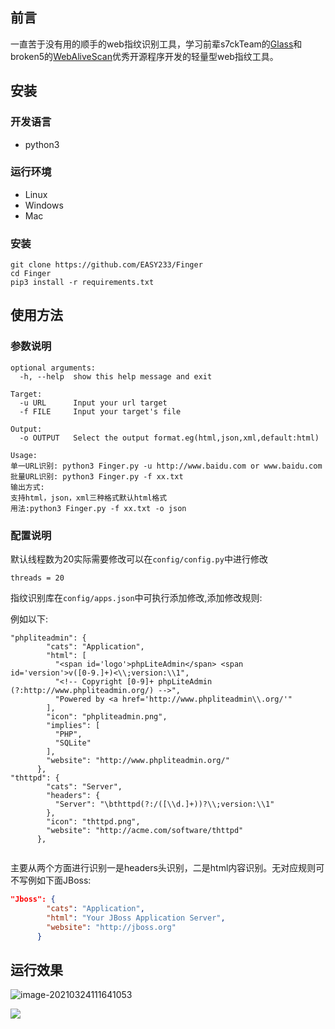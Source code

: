 ## 前言

一直苦于没有用的顺手的web指纹识别工具，学习前辈s7ckTeam的[Glass](https://github.com/s7ckTeam/Glass)和broken5的[WebAliveScan](https://github.com/broken5/WebAliveScan)优秀开源程序开发的轻量型web指纹工具。

## 安装

### 开发语言

- python3

### 运行环境

- Linux
- Windows
- Mac

### 安装

```
git clone https://github.com/EASY233/Finger
cd Finger
pip3 install -r requirements.txt
```

## 使用方法

### 参数说明

```
optional arguments:
  -h, --help  show this help message and exit

Target:
  -u URL      Input your url target
  -f FILE     Input your target's file

Output:
  -o OUTPUT   Select the output format.eg(html,json,xml,default:html)
  
Usage:
单一URL识别: python3 Finger.py -u http://www.baidu.com or www.baidu.com 
批量URL识别: python3 Finger.py -f xx.txt
输出方式:
支持html，json，xml三种格式默认html格式
用法:python3 Finger.py -f xx.txt -o json
```

### 配置说明

默认线程数为20实际需要修改可以在``config/config.py``中进行修改

```
threads = 20
```

指纹识别库在``config/apps.json``中可执行添加修改,添加修改规则:

例如以下:

```
"phpliteadmin": {
        "cats": "Application",
        "html": [
          "<span id='logo'>phpLiteAdmin</span> <span id='version'>v([0-9.]+)<\\;version:\\1",
          "<!-- Copyright [0-9]+ phpLiteAdmin (?:http://www.phpliteadmin.org/) -->",
          "Powered by <a href='http://www.phpliteadmin\\.org/'"
        ],
        "icon": "phpliteadmin.png",
        "implies": [
          "PHP",
          "SQLite"
        ],
        "website": "http://www.phpliteadmin.org/"
      },
"thttpd": {
        "cats": "Server",
        "headers": {
          "Server": "\bthttpd(?:/([\\d.]+))?\\;version:\\1"
        },
        "icon": "thttpd.png",
        "website": "http://acme.com/software/thttpd"
      },
      
```

主要从两个方面进行识别一是headers头识别，二是html内容识别。无对应规则可不写例如下面JBoss:

```json
"Jboss": {
        "cats": "Application",
        "html": "Your JBoss Application Server",
        "website": "http://jboss.org"
      }
```

## 运行效果

![image-20210324111641053](https://picbed.easy233.top//imgimage-20210324111641053.png)

![](https://picbed.easy233.top//imgimage-20210324111811080.png)

